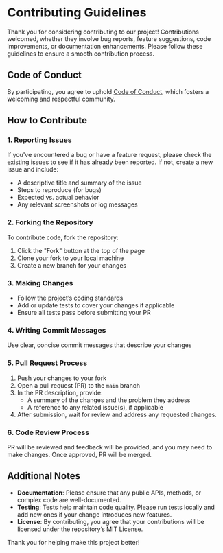 # Contributing Guidelines

Thank you for considering contributing to our project! Contributions welcomed, whether they involve bug reports, feature suggestions, code improvements, or documentation enhancements. Please follow these guidelines to ensure a smooth contribution process.

## Code of Conduct

By participating, you agree to uphold [Code of Conduct](CODE_OF_CONDUCT.md), which fosters a welcoming and respectful community.

## How to Contribute

### 1. Reporting Issues

If you've encountered a bug or have a feature request, please check the existing issues to see if it has already been reported. If not, create a new issue and include:

- A descriptive title and summary of the issue
- Steps to reproduce (for bugs)
- Expected vs. actual behavior
- Any relevant screenshots or log messages

### 2. Forking the Repository

To contribute code, fork the repository:

1. Click the "Fork" button at the top of the page
2. Clone your fork to your local machine
3. Create a new branch for your changes

### 3. Making Changes

- Follow the project’s coding standards
- Add or update tests to cover your changes if applicable
- Ensure all tests pass before submitting your PR

### 4. Writing Commit Messages

Use clear, concise commit messages that describe your changes

### 5. Pull Request Process

1. Push your changes to your fork
2. Open a pull request (PR) to the `main` branch
3. In the PR description, provide:
   - A summary of the changes and the problem they address
   - A reference to any related issue(s), if applicable
4. After submission, wait for review and address any requested changes.

### 6. Code Review Process

PR will be reviewed and feedback will be provided, and you may need to make changes. Once approved, PR will be merged.

## Additional Notes

- **Documentation**: Please ensure that any public APIs, methods, or complex code are well-documented.
- **Testing**: Tests help maintain code quality. Please run tests locally and add new ones if your change introduces new features.
- **License**: By contributing, you agree that your contributions will be licensed under the repository’s MIT License.

Thank you for helping make this project better!
